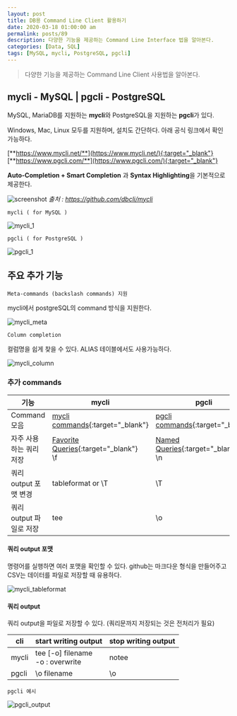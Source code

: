 ```yaml
---
layout: post
title: DB용 Command Line Client 활용하기
date: 2020-03-18 01:00:00 am
permalink: posts/89
description: 다양한 기능을 제공하는 Command Line Interface 법을 알아본다.
categories: [Data, SQL]
tags: [MySQL, mycli, PostgreSQL, pgcli]
---
```


> 다양한 기능을 제공하는 Command Line Client 사용법을 알아본다.

## mycli - MySQL | pgcli - PostgreSQL

MySQL, MariaDB를 지원하는 **mycli**와 PostgreSQL을 지원하는 **pgcli**가 있다.

Windows, Mac, Linux 모두를 지원하며, 설치도 간단하다. 아래 공식 링크에서 확인 가능하다.

[**https://www.mycli.net/**](https://www.mycli.net/){:target="_blank"} &nbsp;&nbsp;&nbsp;&nbsp;&nbsp;&nbsp;&nbsp; [**https://www.pgcli.com/**](https://www.pgcli.com/){:target="_blank"}

**Auto-Completion + Smart Completion** 과 **Syntax Highlighting**을 기본적으로 제공한다.

![screenshot](https://raw.githubusercontent.com/dbcli/mycli/master/screenshots/main.gif)
*출처 : https://github.com/dbcli/mycli*

`mycli ( for MySQL )`

![mycli_1]({{site.baseurl}}/assets/img/sql/mycli_1.png)

`pgcli ( for PostgreSQL )`

![pgcli_1]({{site.baseurl}}/assets/img/sql/pgcli_1.png)

## 주요 추가 기능

`Meta-commands (backslash commands) 지원`

mycli에서 postgreSQL의 command 방식을 지원한다.

![mycli_meta]({{site.baseurl}}/assets/img/sql/mycli_meta.png)

`Column completion`

컬럼명을 쉽게 찾을 수 있다. ALIAS 테이블에서도 사용가능하다.

![mycli_column]({{site.baseurl}}/assets/img/sql/mycli_column.png)

### 추가 commands

| 기능 | mycli | pgcli |
|------|-------|-------|
| Command 모음 | [mycli commands](https://www.mycli.net/commands){:target="_blank"} | [pgcli commands](https://www.pgcli.com/commands){:target="_blank"} |
|자주 사용하는 쿼리 저장| [Favorite Queries](https://www.mycli.net/favorites){:target="_blank"} <br> \f| [Named Queries](https://www.pgcli.com/named_queries.md){:target="_blank"} <br> \n|
| 쿼리 output 포맷 변경| tableformat or \T | \T |
| 쿼리 output 파일로 저장 | tee | \o |

#### 쿼리 output 포맷

명령어를 실행하면 여러 포맷을 확인할 수 있다. github는 마크다운 형식을 만들어주고 CSV는 데이터를 파일로 저장할 때 유용하다.

![mycli_tableformat]({{site.baseurl}}/assets/img/sql/mycli_tableformat.png)

#### 쿼리 output

쿼리 output을 파일로 저장할 수 있다. (쿼리문까지 저장되는 것은 전처리가 필요)

|  cli |  start writing output | stop writing output |
|------|---------------------------------------|-------|
|mycli | tee [-o] filename <br> -o : overwrite | notee|
|pgcli | \o filename | \o |

    pgcli 예시

![pgcli_output]({{site.baseurl}}/assets/img/sql/pgcli_output.png)




